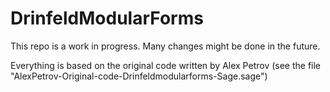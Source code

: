 # DrinfeldModularForms

This repo is a work in progress. Many changes might be done in the future.

Everything is based on the original code written by Alex Petrov (see the file "AlexPetrov-Original-code-Drinfeldmodularforms-Sage.sage")

